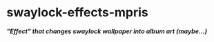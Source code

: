 # swaylock-effects-mpris

***"Effect" that changes swaylock wallpaper into album art (maybe...)*** 
